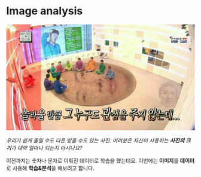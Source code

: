 # Image analysis

![&#xAE00;&#xB9CC; &#xBCF4;&#xAE30;&#xC5D4; &#xC2EC;&#xC2EC;&#xD558;&#xC2E4; &#xAC70; &#xAC19;&#xC544;&#xC11C; &#xC6C3;&#xC73C;&#xC2DC;&#xB77C;&#xACE0;.. ](../../.gitbook/assets/1516725592622.jpg)

_우리가 쉽게 올릴 수도 다운 받을 수도 있는 사진. 여러분은 자신이 사용하는 **사진의 크기**가  대략 얼마나 되는지 아시나요?_ 

이전까지는 숫자나 문자로 이뤄진 데이터로 학습을 했는데요. 이번에는 **이미지**를 **데이터**로 사용해 **학습&분석**을 해보려고 합니다.

